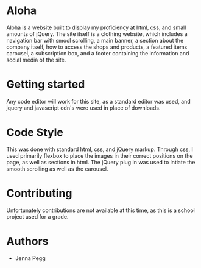 # Aloha

Aloha is a website built to display my proficiency at html, css, and small amounts of jQuery. The site itself is a clothing website, which includes a navigation bar with smool scrolling, a main banner, a section about the company itself, how to access the shops and products, a featured items carousel, a subscription box, and a footer containing the information and social media of the site.

# Getting started

Any code editor will work for this site, as a standard editor was used, and jquery and javascript cdn's were used in place of downloads.

# Code Style

This was done with standard html, css, and jQuery markup. Through css, I used primarily flexbox to place the images in their correct positions on the page, as well as sections in html. The jQuery plug in was used to intiate the smooth scrolling as well as the carousel.

# Contributing

Unfortunately contributions are not available at this time, as this is a school project used for a grade.

# Authors

- Jenna Pegg

